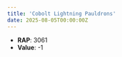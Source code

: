 ```yaml
---
title: 'Cobolt Lightning Pauldrons'
date: 2025-08-05T00:00:00Z
---
```

- **RAP**: 3061
- **Value**: -1
